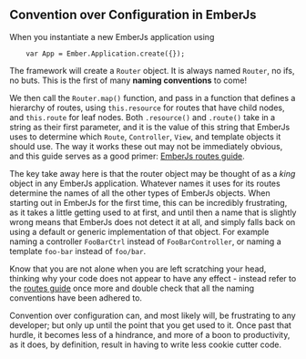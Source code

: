 ## Convention over Configuration in EmberJs

When you instantiate a new EmberJs application using

        var App = Ember.Application.create({});

The framework will create a `Router` object.
It is always named `Router`, no ifs, no buts.
This is the first of many **naming conventions** to come!

We then call the `Router.map()` function,
and pass in a function that defines a hierarchy of routes,
using `this.resource` for routes that have child nodes,
and `this.route` for leaf nodes.
Both `.resource()` and `.route()` take in a string as their first parameter,
and it is the value of this string that EmberJs uses to determine which
`Route`, `Controller`, `View`, and template objects it should use.
The way it works these out may not be immediately obvious,
and this guide serves as a good primer:
[EmberJs routes guide](http://emberjs.com/guides/routing/defining-your-routes/).

The key take away here is that the router object may be thought of as a
*king* object in any EmberJs application.
Whatever names it uses for its routes determine the names of
all the other types of EmberJs objects.
When starting out in EmberJs for the first time,
this can be incredibly frustrating,
as it takes a little getting used to at first,
and until then a name that is slightly wrong means that EmberJs does not detect
it at all, and simply falls back on using a default or generic implementation
of that object.
For example naming a controller `FooBarCtrl` instead of `FooBarController`,
or naming a template `foo-bar` instead of `foo/bar`.

Know that you are not alone when you are left scratching your head,
thinking why your code does not appear to have any effect -
instead refer to the
[routes guide](http://emberjs.com/guides/routing/defining-your-routes/)
once more and double check that all the naming conventions have been adhered to.

Convention over configuration can, and most likely will,
be frustrating to any developer;
but only up until the point that you get used to it.
Once past that hurdle, it becomes less of a hindrance,
and more of a boon to productivity,
as it does, by definition,
result in having to write less cookie cutter code.
